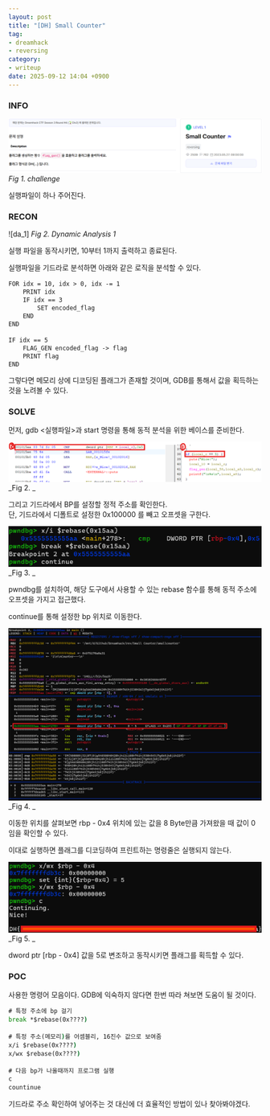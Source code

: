 ```yaml
---
layout: post
title: "[DH] Small Counter"
tag:
- dreamhack
- reversing
category:
- writeup
date: 2025-09-12 14:04 +0900
---
```

### INFO
![chall]
_Fig 1. challenge_

실행파일이 하나 주어진다.

### RECON

![da_1]
_Fig 2. Dynamic Analysis 1_

실행 파일을 동작시키면, 10부터 1까지 출력하고 종료된다.

실행파일을 기드라로 분석하면 아래와 같은 로직을 분석할 수 있다.

```
FOR idx = 10, idx > 0, idx -= 1
    PRINT idx
    IF idx == 3
        SET encoded_flag
    END
END

IF idx == 5
    FLAG_GEN encoded_flag -> flag
    PRINT flag
END
```

그렇다면 메모리 상에 디코딩된 플래그가 존재할 것이며, GDB를 통해서 값을 획득하는 것을 노려볼 수 있다.

### SOLVE
먼저, gdb <실행파일>과 start 명령을 통해 동적 분석을 위한 베이스를 준비한다.

![sol_1]
_Fig 2. _

그리고 기드라에서 BP를 설정할 정적 주소를 확인한다.<br>
단, 기드라에서 디폴트로 설정한 0x100000 를 빼고 오프셋을 구한다.

![sol_2]
_Fig 3. _

pwndbg를 설치하여, 해당 도구에서 사용할 수 있는 rebase 함수를 통해 동적 주소에 오프셋을 가지고 접근했다.

continue를 통해 설정한 bp 위치로 이동한다.

![sol_3]
_Fig 4. _

이동한 위치를 살펴보면 rbp - 0x4 위치에 있는 값을 8 Byte만큼 가져왔을 때 값이 0임을 확인할 수 있다. 

이대로 실행하면 플래그를 디코딩하여 프린트하는 명령줄은 실행되지 않는다.

![sol_4]
_Fig 5. _

dword ptr [rbp - 0x4] 값을 5로 변조하고 동작시키면 플래그를 획득할 수 있다.

### POC

사용한 명령어 모음이다. GDB에 익숙하지 않다면 한번 따라 쳐보면 도움이 될 것이다.

``` cmd
# 특정 주소에 bp 걸기
break *$rebase(0x????)

# 특정 주소(메모리)를 어셈블리, 16진수 값으로 보여줌
x/i $rebase(0x????)
x/wx $rebase(0x????)

# 다음 bp가 나올때까지 프로그램 실행
c
countinue
```

기드라로 주소 확인하여 넣어주는 것 대신에 더 효율적인 방법이 있나 찾아봐야겠다.


[chall]: /assets/DreamHack/smallcounter/chall.png
[sol_1]: /assets/DreamHack/smallcounter/sol_1.png
[sol_2]: /assets/DreamHack/smallcounter/sol_2.png
[sol_3]: /assets/DreamHack/smallcounter/sol_3.png
[sol_4]: /assets/DreamHack/smallcounter/sol_4.png